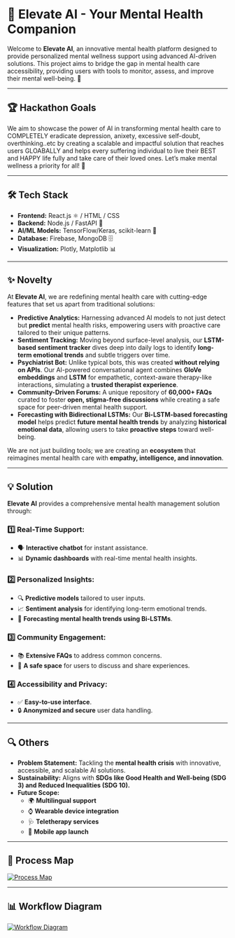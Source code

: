 # 🚀 Elevate AI - Your Mental Health Companion  

Welcome to **Elevate AI**, an innovative mental health platform designed to provide personalized mental wellness support using advanced AI-driven solutions. This project aims to bridge the gap in mental health care accessibility, providing users with tools to monitor, assess, and improve their mental well-being. 🌟  

---

## 🏆 Hackathon Goals  
We aim to showcase the power of AI in transforming mental health care to COMPLETELY eradicate depression, anixety, excessive self-doubt, overthinking..etc by creating a scalable and impactful solution that reaches users GLOABALLY and helps every suffering individual to live their BEST and HAPPY life fully and take care of their loved ones. Let’s make mental wellness a priority for all! 🌈  

---

## 🛠️ Tech Stack  

- **Frontend:** React.js ⚛️ / HTML / CSS  
- **Backend:** Node.js / FastAPI 🐍  
- **AI/ML Models:** TensorFlow/Keras, scikit-learn 🤖  
- **Database:** Firebase, MongoDB 🗄️  
- **Visualization:** Plotly, Matplotlib 📊  

---

## ✨ Novelty  

At **Elevate AI**, we are redefining mental health care with cutting-edge features that set us apart from traditional solutions:  

- **Predictive Analytics:** Harnessing advanced AI models to not just detect but **predict** mental health risks, empowering users with proactive care tailored to their unique patterns.  
- **Sentiment Tracking:** Moving beyond surface-level analysis, our **LSTM-based sentiment tracker** dives deep into daily logs to identify **long-term emotional trends** and subtle triggers over time.  
- **Psychiatrist Bot:** Unlike typical bots, this was created **without relying on APIs**. Our AI-powered conversational agent combines **GloVe embeddings** and **LSTM** for empathetic, context-aware therapy-like interactions, simulating a **trusted therapist experience**.  
- **Community-Driven Forums:** A unique repository of **60,000+ FAQs** curated to foster **open, stigma-free discussions** while creating a safe space for peer-driven mental health support.  
- **Forecasting with Bidirectional LSTMs:** Our **Bi-LSTM-based forecasting model** helps predict **future mental health trends** by analyzing **historical emotional data**, allowing users to take **proactive steps** toward well-being.  

We are not just building tools; we are creating an **ecosystem** that reimagines mental health care with **empathy, intelligence, and innovation**.  

---

## 💡 Solution  

**Elevate AI** provides a comprehensive mental health management solution through:  

### 1️⃣ Real-Time Support:  
   - 🗣️ **Interactive chatbot** for instant assistance.  
   - 📊 **Dynamic dashboards** with real-time mental health insights.  

### 2️⃣ Personalized Insights:  
   - 🔍 **Predictive models** tailored to user inputs.  
   - 📈 **Sentiment analysis** for identifying long-term emotional trends.  
   - 🔮 **Forecasting mental health trends using Bi-LSTMs**.  

### 3️⃣ Community Engagement:  
   - 📚 **Extensive FAQs** to address common concerns.  
   - 🤝 **A safe space** for users to discuss and share experiences.  

### 4️⃣ Accessibility and Privacy:  
   - ✅ **Easy-to-use interface**.  
   - 🔒 **Anonymized and secure** user data handling.  

---

## 🔍 Others  

- **Problem Statement:** Tackling the **mental health crisis** with innovative, accessible, and scalable AI solutions.  
- **Sustainability:** Aligns with **SDGs like Good Health and Well-being (SDG 3) and Reduced Inequalities (SDG 10).**  
- **Future Scope:**  
  - 🌍 **Multilingual support**  
  - ⌚ **Wearable device integration**  
  - 🩺 **Teletherapy services**  
  - 📱 **Mobile app launch**  

---

## 📌 Process Map  

[![Process Map](https://github.com/user-attachments/assets/0a4a6a5a-c0c4-4ebd-b35e-4e56ea1d21e3)](https://github.com/user-attachments/assets/0a4a6a5a-c0c4-4ebd-b35e-4e56ea1d21e3)  

---

## 📊 Workflow Diagram  

[![Workflow Diagram](https://github.com/user-attachments/assets/2617c701-fb02-4206-955e-6fb1666acc5d)](https://github.com/user-attachments/assets/2617c701-fb02-4206-955e-6fb1666acc5d)  
